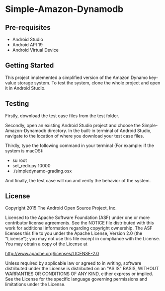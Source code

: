 Simple-Amazon-Dynamodb
===================================

Pre-requisites
--------------

- Android Studio
- Android API 19
- Android Virtual Device


Getting Started
---------------

This project implemented a simplified version of the Amazon Dynamo key-value storage system. To test the system, clone the whole project and open it in Android Studio.


Testing
-------

Firstly, download the test case files from the test folder.

Secondly, open an existing Android Studio project and choose the Simple-Amazon-Dynamodb directory. In the built-in terminal of Android Studio, navigate to the location of where you download your test case files.

Thirdly, type the following command in your terminal (For example: if the system is macOS):
- su root 
- set_redir.py 10000
- ./simpledynamo-grading.osx 

And finally, the test case will run and verify the behavior of the system.


License
-------

Copyright 2015 The Android Open Source Project, Inc.

Licensed to the Apache Software Foundation (ASF) under one or more contributor
license agreements.  See the NOTICE file distributed with this work for
additional information regarding copyright ownership.  The ASF licenses this
file to you under the Apache License, Version 2.0 (the "License"); you may not
use this file except in compliance with the License.  You may obtain a copy of
the License at

http://www.apache.org/licenses/LICENSE-2.0

Unless required by applicable law or agreed to in writing, software
distributed under the License is distributed on an "AS IS" BASIS, WITHOUT
WARRANTIES OR CONDITIONS OF ANY KIND, either express or implied.  See the
License for the specific language governing permissions and limitations under
the License.

